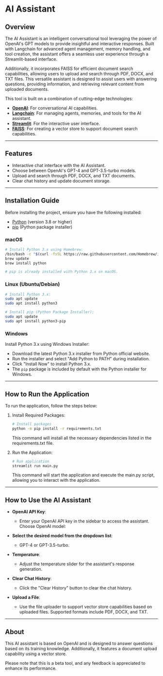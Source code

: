 # AI Assistant

## Overview

The AI Assistant is an intelligent conversational tool leveraging the power of OpenAI's GPT models to provide insightful and interactive responses. 
Built with Langchain for advanced agent management, memory handling, and tool creation, the assistant offers a seamless user experience through a Streamlit-based interface. 

Additionally, it incorporates FAISS for efficient document search capabilities, allowing users to upload and search through PDF, DOCX, and TXT files. 
This versatile assistant is designed to assist users with answering questions, providing information, and retrieving relevant content from uploaded documents.

This tool is built on a combination of cutting-edge technologies:

- **[OpenAI](https://openai.com/)**: For conversational AI capabilities.
- **[Langchain](https://www.langchain.com/)**: For managing agents, memories, and tools for the AI assistant.
- **[Streamlit](https://streamlit.io/)**: For the interactive user interface.
- **[FAISS](https://faiss.ai/)**: For creating a vector store to support document search capabilities.

---

## Features

- Interactive chat interface with the AI Assistant.
- Choose between OpenAI's GPT-4 and GPT-3.5-turbo models.
- Upload and search through PDF, DOCX, and TXT documents.
- Clear chat history and update document storage.

---

## Installation Guide

Before installing the project, ensure you have the following installed:

- [Python](https://www.python.org/downloads/) (version 3.8 or higher)
- [pip](https://pip.pypa.io/en/stable/installation/) (Python package installer)

### macOS

```bash
# Install Python 3.x using Homebrew:
/bin/bash -c "$(curl -fsSL https://raw.githubusercontent.com/Homebrew/install/HEAD/install.sh)"
brew update
brew install python

# pip is already installed with Python 3.x on macOS.
```

### Linux (Ubuntu/Debian)
```bash
# Install Python 3.x:
sudo apt update
sudo apt install python3

# Install pip (Python Package Installer):
sudo apt update
sudo apt install python3-pip
```

### Windows

Install Python 3.x using Windows Installer:

- Download the latest Python 3.x installer from Python official website.
- Run the installer and select "Add Python to PATH" during installation.
- Click "Install Now" to install Python 3.x.
- The `pip` package is included by default with the Python installer for Windows.

---

## How to Run the Application

To run the application, follow the steps below:

1. Install Required Packages:

    ```bash
    # Install packages
    python -m pip install -r requirements.txt
    ```
   
    This command will install all the necessary dependencies listed in the requirements.txt file.


2. Run the Application:

    ```bash
    # Run application
    streamlit run main.py
    ```
   
    This command will start the application and execute the main.py script, allowing you to interact with the application.

---

## How to Use the AI Assistant

* **OpenAI API Key**: 
  * Enter your OpenAI API key in the sidebar to access the assistant.
  Choose OpenAI model:
  
* **Select the desired model from the dropdown list**: 
  * GPT-4 or GPT-3.5-turbo.

* **Temperature**:
  * Adjust the temperature slider for the assistant's response generation.

* **Clear Chat History**:
  * Click the "Clear History" button to clear the chat history.

* **Upload a File**:
  * Use the file uploader to support vector store capabilities based on uploaded files. Supported formats include PDF, DOCX, and TXT.

---

## About

This AI assistant is based on OpenAI and is designed to answer questions based on its training knowledge. Additionally, it features a document upload capability using a vector store.

Please note that this is a beta tool, and any feedback is appreciated to enhance its performance.